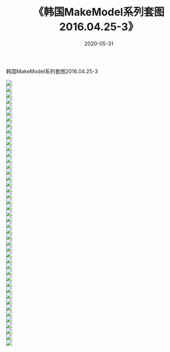 ﻿---
layout: post
title:  《韩国MakeModel系列套图2016.04.25-3》
date:   2020-05-31
img: http://imgx.orgx.ga/漏D/网络美图/2020/韩国MakeModel系列套图2016.04.25-3/000.jpg
categories: [美女, 清纯, 唯美]
---

韩国MakeModel系列套图2016.04.25-3

  ![](http://imgx.orgx.ga/漏D/网络美图/2020/韩国MakeModel系列套图2016.04.25-3/001.jpg) <br> ![](http://imgx.orgx.ga/漏D/网络美图/2020/韩国MakeModel系列套图2016.04.25-3/002.jpg) <br> ![](http://imgx.orgx.ga/漏D/网络美图/2020/韩国MakeModel系列套图2016.04.25-3/003.jpg) <br> ![](http://imgx.orgx.ga/漏D/网络美图/2020/韩国MakeModel系列套图2016.04.25-3/004.jpg) <br> ![](http://imgx.orgx.ga/漏D/网络美图/2020/韩国MakeModel系列套图2016.04.25-3/005.jpg) <br> ![](http://imgx.orgx.ga/漏D/网络美图/2020/韩国MakeModel系列套图2016.04.25-3/006.jpg) <br> ![](http://imgx.orgx.ga/漏D/网络美图/2020/韩国MakeModel系列套图2016.04.25-3/007.jpg) <br> ![](http://imgx.orgx.ga/漏D/网络美图/2020/韩国MakeModel系列套图2016.04.25-3/008.jpg) <br> ![](http://imgx.orgx.ga/漏D/网络美图/2020/韩国MakeModel系列套图2016.04.25-3/009.jpg) <br> ![](http://imgx.orgx.ga/漏D/网络美图/2020/韩国MakeModel系列套图2016.04.25-3/010.jpg) <br> ![](http://imgx.orgx.ga/漏D/网络美图/2020/韩国MakeModel系列套图2016.04.25-3/011.jpg) <br> ![](http://imgx.orgx.ga/漏D/网络美图/2020/韩国MakeModel系列套图2016.04.25-3/012.jpg) <br> ![](http://imgx.orgx.ga/漏D/网络美图/2020/韩国MakeModel系列套图2016.04.25-3/013.jpg) <br> ![](http://imgx.orgx.ga/漏D/网络美图/2020/韩国MakeModel系列套图2016.04.25-3/014.jpg) <br> ![](http://imgx.orgx.ga/漏D/网络美图/2020/韩国MakeModel系列套图2016.04.25-3/015.jpg) <br> ![](http://imgx.orgx.ga/漏D/网络美图/2020/韩国MakeModel系列套图2016.04.25-3/016.jpg) <br> ![](http://imgx.orgx.ga/漏D/网络美图/2020/韩国MakeModel系列套图2016.04.25-3/017.jpg) <br> ![](http://imgx.orgx.ga/漏D/网络美图/2020/韩国MakeModel系列套图2016.04.25-3/018.jpg) <br> ![](http://imgx.orgx.ga/漏D/网络美图/2020/韩国MakeModel系列套图2016.04.25-3/019.jpg) <br> ![](http://imgx.orgx.ga/漏D/网络美图/2020/韩国MakeModel系列套图2016.04.25-3/020.jpg) <br> ![](http://imgx.orgx.ga/漏D/网络美图/2020/韩国MakeModel系列套图2016.04.25-3/021.jpg) <br> ![](http://imgx.orgx.ga/漏D/网络美图/2020/韩国MakeModel系列套图2016.04.25-3/022.jpg) <br> ![](http://imgx.orgx.ga/漏D/网络美图/2020/韩国MakeModel系列套图2016.04.25-3/023.jpg) <br> ![](http://imgx.orgx.ga/漏D/网络美图/2020/韩国MakeModel系列套图2016.04.25-3/024.jpg) <br> ![](http://imgx.orgx.ga/漏D/网络美图/2020/韩国MakeModel系列套图2016.04.25-3/025.jpg) <br> ![](http://imgx.orgx.ga/漏D/网络美图/2020/韩国MakeModel系列套图2016.04.25-3/026.jpg) <br> ![](http://imgx.orgx.ga/漏D/网络美图/2020/韩国MakeModel系列套图2016.04.25-3/027.jpg) <br> ![](http://imgx.orgx.ga/漏D/网络美图/2020/韩国MakeModel系列套图2016.04.25-3/028.jpg) <br> ![](http://imgx.orgx.ga/漏D/网络美图/2020/韩国MakeModel系列套图2016.04.25-3/029.jpg) <br> ![](http://imgx.orgx.ga/漏D/网络美图/2020/韩国MakeModel系列套图2016.04.25-3/030.jpg) <br> ![](http://imgx.orgx.ga/漏D/网络美图/2020/韩国MakeModel系列套图2016.04.25-3/031.jpg) <br> ![](http://imgx.orgx.ga/漏D/网络美图/2020/韩国MakeModel系列套图2016.04.25-3/032.jpg) <br> ![](http://imgx.orgx.ga/漏D/网络美图/2020/韩国MakeModel系列套图2016.04.25-3/033.jpg) <br> ![](http://imgx.orgx.ga/漏D/网络美图/2020/韩国MakeModel系列套图2016.04.25-3/034.jpg) <br> ![](http://imgx.orgx.ga/漏D/网络美图/2020/韩国MakeModel系列套图2016.04.25-3/035.jpg) <br> ![](http://imgx.orgx.ga/漏D/网络美图/2020/韩国MakeModel系列套图2016.04.25-3/036.jpg) <br> ![](http://imgx.orgx.ga/漏D/网络美图/2020/韩国MakeModel系列套图2016.04.25-3/037.jpg) <br> ![](http://imgx.orgx.ga/漏D/网络美图/2020/韩国MakeModel系列套图2016.04.25-3/038.jpg) <br> ![](http://imgx.orgx.ga/漏D/网络美图/2020/韩国MakeModel系列套图2016.04.25-3/039.jpg) <br> ![](http://imgx.orgx.ga/漏D/网络美图/2020/韩国MakeModel系列套图2016.04.25-3/040.jpg) <br> ![](http://imgx.orgx.ga/漏D/网络美图/2020/韩国MakeModel系列套图2016.04.25-3/041.jpg) <br> ![](http://imgx.orgx.ga/漏D/网络美图/2020/韩国MakeModel系列套图2016.04.25-3/042.jpg) <br> ![](http://imgx.orgx.ga/漏D/网络美图/2020/韩国MakeModel系列套图2016.04.25-3/043.jpg) <br> ![](http://imgx.orgx.ga/漏D/网络美图/2020/韩国MakeModel系列套图2016.04.25-3/044.jpg) <br> ![](http://imgx.orgx.ga/漏D/网络美图/2020/韩国MakeModel系列套图2016.04.25-3/045.jpg) <br>